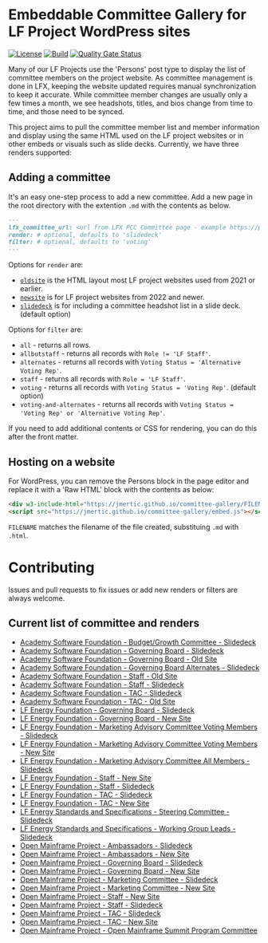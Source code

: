 # Embeddable Committee Gallery for LF Project WordPress sites

[![License](https://img.shields.io/github/license/jmertic/committee-gallery)](LICENSE)
[![Build](https://github.com/jmertic/committee-gallery/actions/workflows/jekyll.yml/badge.svg)](https://github.com/jmertic/committee-gallery/actions/workflows/jekyll.yml)
[![Quality Gate Status](https://sonarcloud.io/api/project_badges/measure?project=jmertic_committee-gallery&metric=alert_status)](https://sonarcloud.io/summary/new_code?id=jmertic_committee-gallery)

Many of our LF Projects use the 'Persons' post type to display the list of committee members on the project website. As committee management is done in LFX, keeping the website updated requires manual synchronization to keep it accurate. While committee member changes are usually only a few times a month, we see headshots, titles, and bios change from time to time, and those need to be synced.

This project aims to pull the committee member list and member information and display using the same HTML used on the LF project websites or in other embeds or visuals such as slide decks. Currently, we have three renders supported:

## Adding a committee

It's an easy one-step process to add a new committee. Add a new page in the root directory with the extention `.md` with the contents as below.

```markdown
---
lfx_committee_url: <url from LFX PCC Committee page - example https://projectadmin.lfx.linuxfoundation.org/project/a0941000002wBykAAE/collaboration/committees/40ab4fff-0c3b-4718-91e4-e76b2805f34c>
render: # optional, defaults to 'slidedeck'
filter: # optional, defaults to 'voting'
---
```
Options for `render` are:

- [`oldsite`](_includes/oldsite.html) is the HTML layout most LF project websites used from 2021 or earlier.
- [`newsite`](_includes/newsite.html) is for LF project websites from 2022 and newer.
- [`slidedeck`](_includes/slidedeck.html) is for including a committee headshot list in a slide deck. (default option)

Options for `filter` are:

- `all` - returns all rows.
- `allbutstaff` - returns all records with `Role != 'LF Staff'`.
- `alternates` - returns all records with `Voting Status = 'Alternative Voting Rep'`.
- `staff` - returns all records with `Role = 'LF Staff'`.
- `voting` - returns all records with `Voting Status = 'Voting Rep'`. (default option)
- `voting-and-alternates` - returns all records with `Voting Status = 'Voting Rep' or 'Alternative Voting Rep'`.

If you need to add additional contents or CSS for rendering, you can do this after the front matter.

## Hosting on a website

For WordPress, you can remove the Persons block in the page editor and replace it with a 'Raw HTML' block with the contents as below:

```html
<div w3-include-html="https://jmertic.github.io/committee-gallery/FILENAME.html"></div>
<script src="https://jmertic.github.io/committee-gallery/embed.js"></script>
```

`FILENAME` matches the filename of the file created, substituing `.md` with `.html`.

# Contributing

Issues and pull requests to fix issues or add new renders or filters are always welcome.

## Current list of committee and renders

- [Academy Software Foundation - Budget/Growth Committee - Slidedeck](https://jmertic.github.io/committee-gallery/academy-software-foundation-budget-growth-committee.html)
- [Academy Software Foundation - Governing Board - Slidedeck](https://jmertic.github.io/committee-gallery/academy-software-foundation-governing-board.html)
- [Academy Software Foundation - Governing Board - Old Site](https://jmertic.github.io/committee-gallery/academy-software-foundation-governing-board_oldsite.html)
- [Academy Software Foundation - Governing Board Alternates - Slidedeck](https://jmertic.github.io/committee-gallery/academy-software-foundation-governing-board_slidedeck_alternates.html)
- [Academy Software Foundation - Staff - Old Site](https://jmertic.github.io/committee-gallery/academy-software-foundation-staff_oldsite_all.html)
- [Academy Software Foundation - Staff - Slidedeck](https://jmertic.github.io/committee-gallery/academy-software-foundation-staff_slidedeck_all.html)
- [Academy Software Foundation - TAC - Slidedeck](https://jmertic.github.io/committee-gallery/academy-software-foundation-tac.html)
- [Academy Software Foundation - TAC - Old Site](https://jmertic.github.io/committee-gallery/academy-software-foundation-tac_oldsite.html)
- [LF Energy Foundation - Governing Board - Slidedeck](https://jmertic.github.io/committee-gallery/lf-energy-foundation-governing-board.html)
- [LF Energy Foundation - Governing Board - New Site](https://jmertic.github.io/committee-gallery/lf-energy-foundation-governing-board_newsite.html)
- [LF Energy Foundation - Marketing Advisory Committee Voting Members - Slidedeck](https://jmertic.github.io/committee-gallery/lf-energy-foundation-mac.html)
- [LF Energy Foundation - Marketing Advisory Committee Voting Members - New Site](https://jmertic.github.io/committee-gallery/lf-energy-foundation-mac_newsite.html)
- [LF Energy Foundation - Marketing Advisory Committee All Members - Slidedeck](https://jmertic.github.io/committee-gallery/lf-energy-foundation-mac_slidedeck_allbutstaff.html)
- [LF Energy Foundation - Staff - New Site](https://jmertic.github.io/committee-gallery/lf-energy-foundation-staff_newsite_all.html)
- [LF Energy Foundation - Staff - Slidedeck](https://jmertic.github.io/committee-gallery/lf-energy-foundation-staff_slidedeck_all.html)
- [LF Energy Foundation - TAC - Slidedeck](https://jmertic.github.io/committee-gallery/lf-energy-foundation-tac.html)
- [LF Energy Foundation - TAC - New Site](https://jmertic.github.io/committee-gallery/lf-energy-foundation-tac_newsite.html)
- [LF Energy Standards and Specifications - Steering Committee - Slidedeck](https://jmertic.github.io/committee-gallery/lfess-steering-committee.html)
- [LF Energy Standards and Specifications - Working Group Leads - Slidedeck](https://jmertic.github.io/committee-gallery/lfess-wg-leads_slidedeck_all.html)
- [Open Mainframe Project - Ambassadors - Slidedeck](https://jmertic.github.io/committee-gallery/open-mainframe-project-ambassadors.html)
- [Open Mainframe Project - Ambassadors - New Site](https://jmertic.github.io/committee-gallery/open-mainframe-project-ambassadors_newsite.html)
- [Open Mainframe Project - Governing Board - Slidedeck](https://jmertic.github.io/committee-gallery/open-mainframe-project-governing-board.html)
- [Open Mainframe Project - Governing Board - New Site](https://jmertic.github.io/committee-gallery/open-mainframe-project-governing-board_newsite.html)
- [Open Mainframe Project - Marketing Committee - Slidedeck](https://jmertic.github.io/committee-gallery/open-mainframe-project-marketing-committee.html)
- [Open Mainframe Project - Marketing Committee - New Site](https://jmertic.github.io/committee-gallery/open-mainframe-project-marketing-committee_newsite.html)
- [Open Mainframe Project - Staff - New Site](https://jmertic.github.io/committee-gallery/open-mainframe-project-staff_newsite_all.html)
- [Open Mainframe Project - Staff - Slidedeck](https://jmertic.github.io/committee-gallery/open-mainframe-project-staff_slidedeck_all.html)
- [Open Mainframe Project - TAC - Slidedeck](https://jmertic.github.io/committee-gallery/open-mainframe-project-tac.html)
- [Open Mainframe Project - TAC - New Site](https://jmertic.github.io/committee-gallery/open-mainframe-project-tac_newsite.html)
- [Open Mainframe Project - Open Mainframe Summit Program Committee](https://jmertic.github.io/committee-gallery/open-mainframe-summit-program-committee.html)

